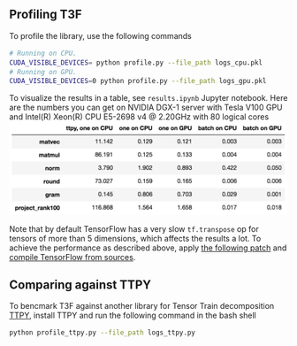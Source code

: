 ## Profiling T3F
To profile the library, use the following commands
```bash
# Running on CPU.
CUDA_VISIBLE_DEVICES= python profile.py --file_path logs_cpu.pkl
# Running on GPU.
CUDA_VISIBLE_DEVICES=0 python profile.py --file_path logs_gpu.pkl
```
To visualize the results in a table, see ```results.ipynb``` Jupyter notebook.
Here are the numbers you can get on NVIDIA DGX-1 server with Tesla V100 GPU and Intel(R) Xeon(R) CPU E5-2698 v4 @ 2.20GHz with 80 logical cores
 ![profiling results](results.png)


Note that by default TensorFlow has a very slow ```tf.transpose``` op for tensors of more than 5 dimensions, which affects the results a lot. To achieve the performance as described above, apply [the following patch](???) and [compile TensorFlow from sources](https://www.tensorflow.org/install/install_sources).

## Comparing against TTPY
To bencmark T3F against another library for Tensor Train decomposition [TTPY](github.com/oseledets/ttpy), install TTPY and run the following command in the bash shell
```bash
python profile_ttpy.py --file_path logs_ttpy.py
```
